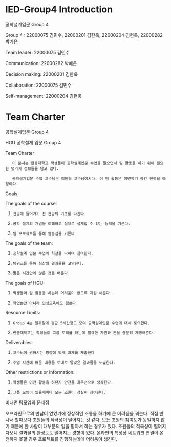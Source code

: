 # IED-Group4 Introduction
 공학설계입문 Group 4

Group 4 :
22000075 김민수, 22000201 김한욱, 22000204 김현욱, 22000282 박예은 



Team leader: 22000075 김민수

Communication: 22000282 박예은

Decision making: 22000201 김한욱

Collaboration: 22000075 김민수

Self-management: 22000204 김현욱
 
# Team Charter
공학설계입문 Group 4

HGU 공학설계 입문 Group 4

Team Charter

       이 문서는 한동대학교 학생들이 공학설계입문 수업을 들으면서 팀 활동을 하기 위해 필요한 몇가지 정보들을 담고 있다.
       
       공학설계입문 수업 교수님은 이원형 교수님이시다. 이 팀 활동은 이번학기 동안 진행될 예정이다.

Goals

The goals of the course:
1.     전공에 들어가기 전 전공의 기초를 다진다.
2.     공학 설계의 개념을 이해하고 실제로 설계할 수 있는 능력을 기른다.
3.     팀 프로젝트를 통해 협동심을 기른다

The goals of the team:
1.     공학설계 입문 수업에 최선을 다하여 참여한다.
2.     팀워크를 통해 최상의 결과물을 고안한다.
3.     짧은 시간안에 많은 것을 배운다.

The goals of HGU:
1.     학생들이 팀 활동을 하는데 어려움이 없도록 지원 해준다.
2.     학업뿐만 아니라 인성교육에도 힘쓴다.

Resource Limits:
1.     Group 4는 일주일에 평균 5시간정도 모여 공학설계입문 수업에 대해 토의한다. 
2.     한동대학교는 학생들이 그룹 토의를 하는데 필요한 자원과 돈을 충분히 제공해준다.

Deliverables:
1.     교수님이 원하시는 방향에 맞게 과제를 제출한다
2.     수업 시간에 배운 내용을 토대로 알맞은 결과물을 도출한다.


Other restrictions or Information:
1.     학생들은 어떤 활동을 하던지 안전을 최우선으로 생각한다. 
2.     그룹 모임이 있을때마다 모든 조원이 성실히 참여한다.

 

비대면 팀모임의 문제점

오프라인으로의 만남이 없었기에 정상적인 소통을 하기에 큰 어려움을 겪는다.
직접 만나서 할때보다 조원들의 적극성이 떨어지는 것 같다.
모든 조원의 참여도가 동일하지 않기 때문에 한 사람이 대부분의 일을 맡아서 하는 경우가 있다.
조원들의 적극성이 떨어지다보니 결과물의 완성도도 떨어지는 경향이 있다.
온라인의 특성상 네트워크 연결이 온전하지 못할 경우 프로젝트를 진행하는데에 어려움이 생긴다.

